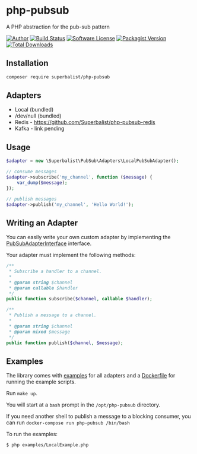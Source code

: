 # php-pubsub

A PHP abstraction for the pub-sub pattern

[![Author](http://img.shields.io/badge/author-@superbalist-blue.svg?style=flat-square)](https://twitter.com/superbalist)
[![Build Status](https://img.shields.io/travis/Superbalist/php-pubsub/master.svg?style=flat-square)](https://travis-ci.org/Superbalist/php-pubsub)
[![Software License](https://img.shields.io/badge/license-MIT-brightgreen.svg?style=flat-square)](LICENSE)
[![Packagist Version](https://img.shields.io/packagist/v/superbalist/php-pubsub.svg?style=flat-square)](https://packagist.org/packages/superbalist/php-pubsub)
[![Total Downloads](https://img.shields.io/packagist/dt/superbalist/php-pubsub.svg?style=flat-square)](https://packagist.org/packages/superbalist/php-pubsub)


## Installation

```bash
composer require superbalist/php-pubsub
```

## Adapters

* Local (bundled)
* /dev/null (bundled)
* Redis - https://github.com/Superbalist/php-pubsub-redis
* Kafka - link pending

## Usage

```php
$adapter = new \Superbalist\PubSub\Adapters\LocalPubSubAdapter();

// consume messages
$adapter->subscribe('my_channel', function ($message) {
    var_dump($message);
});

// publish messages
$adapter->publish('my_channel', 'Hello World!');
```

## Writing an Adapter

You can easily write your own custom adapter by implementing the [PubSubAdapterInterface](src/PubSubAdapterInterface.php) interface.

Your adapter must implement the following methods:

```php
/**
 * Subscribe a handler to a channel.
 *
 * @param string $channel
 * @param callable $handler
 */
public function subscribe($channel, callable $handler);

/**
 * Publish a message to a channel.
 *
 * @param string $channel
 * @param mixed $message
 */
public function publish($channel, $message);
```

## Examples

The library comes with [examples](examples) for all adapters and a [Dockerfile](Dockerfile) for
running the example scripts.

Run `make up`.

You will start at a `bash` prompt in the `/opt/php-pubsub` directory.

If you need another shell to publish a message to a blocking consumer, you can run `docker-compose run php-pubsub /bin/bash`

To run the examples:
```bash
$ php examples/LocalExample.php
```
